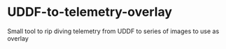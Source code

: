 # UDDF-to-telemetry-overlay
Small tool to rip diving telemetry from UDDF to series of images to use as overlay
